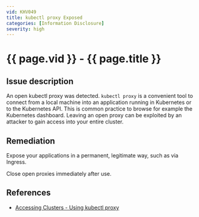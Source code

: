 ```yaml
---
vid: KHV049
title: kubectl proxy Exposed
categories: [Information Disclosure]
severity: high
---
```


# {{ page.vid }} - {{ page.title }}

## Issue description

An open kubectl proxy was detected. `kubectl proxy` is a convenient tool to connect from a local machine into an application running in Kubernetes or to the Kubernetes API. This is common practice to browse for example the Kubernetes dashboard. Leaving an open proxy can be exploited by an attacker to gain access into your entire cluster.

## Remediation

Expose your applications in a permanent, legitimate way, such as via Ingress.

Close open proxies immediately after use.

## References

- [Accessing Clusters - Using kubectl proxy](https://kubernetes.io/docs/tasks/access-application-cluster/access-cluster/#using-kubectl-proxy)